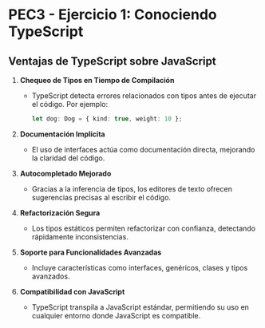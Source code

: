 # PEC3 - Ejercicio 1: Conociendo TypeScript

## Ventajas de TypeScript sobre JavaScript

1. **Chequeo de Tipos en Tiempo de Compilación**
   - TypeScript detecta errores relacionados con tipos antes de ejecutar el código. Por ejemplo:
     ```typescript
     let dog: Dog = { kind: true, weight: 10 };
     ```

2. **Documentación Implícita**
   - El uso de interfaces actúa como documentación directa, mejorando la claridad del código.

3. **Autocompletado Mejorado**
   - Gracias a la inferencia de tipos, los editores de texto ofrecen sugerencias precisas al escribir el código.

4. **Refactorización Segura**
   - Los tipos estáticos permiten refactorizar con confianza, detectando rápidamente inconsistencias.

5. **Soporte para Funcionalidades Avanzadas**
   - Incluye características como interfaces, genéricos, clases y tipos avanzados.

6. **Compatibilidad con JavaScript**
   - TypeScript transpila a JavaScript estándar, permitiendo su uso en cualquier entorno donde JavaScript es compatible.
